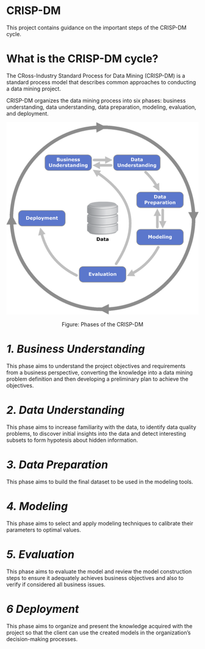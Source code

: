 CRISP-DM
==========

This project contains guidance on the important steps of the CRISP-DM cycle.

What is the CRISP-DM cycle?
===============================

The CRoss-Industry Standard Process for Data Mining (CRISP-DM) is a standard process model that describes common approaches to conducting a data mining project.

CRISP-DM organizes the data mining process into six phases: business understanding, data understanding, data preparation, modeling, evaluation, and deployment.

<p align="center">
  <img src="/images/Crispdm.png" width = "700" alt="Phases of the CRISP-DM"/>
<p align="center">
   Figure: Phases of the CRISP-DM
</p>

*1. Business Understanding*
===============================

This phase aims to understand the project objectives and requirements from a business perspective, converting the knowledge into a data mining problem definition and then developing a preliminary plan to achieve the objectives.

*2. Data Understanding*
===============================

This phase aims to increase familiarity with the data, to identify data quality problems, to discover initial insights into the data and detect interesting subsets to form hypotesis about hidden information.

*3. Data Preparation*
===============================

This phase aims to build the final dataset to be used in the modeling tools.

*4. Modeling*
===============================

This phase aims to select and apply modeling techniques to calibrate their parameters to optimal values.

*5. Evaluation*
===============================

This phase aims to evaluate the model and review the model construction steps to ensure it adequately achieves business objectives and also to verify if considered all business issues.

*6 Deployment*
===============================

This phase aims to organize and present the knowledge acquired with the project so that the client can use the created models in the organization’s decision-making processes.
